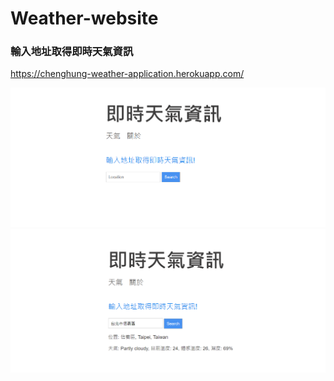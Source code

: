 # Weather-website
### 輸入地址取得即時天氣資訊
<https://chenghung-weather-application.herokuapp.com/>

![image](https://github.com/ChiangChengHung/Weather-website/blob/main/weather1.png)
![image](https://github.com/ChiangChengHung/Weather-website/blob/main/weather2.png)
